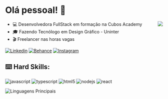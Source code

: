 # Olá pessoal! :vulcan_salute:

<img src="https://ouch-cdn2.icons8.com/YFz-whOp5v5BK4J3wTEMgxD5joiJsBJs71GR6ZCA54Y/rs:fit:368:368/czM6Ly9pY29uczgu/b3VjaC1wcm9kLmFz/c2V0cy9wbmcvNTQx/Lzc5OGM3OWRjLTM5/NjAtNDcwMC1iZmMy/LTY3NTY2YTE4NjU4/MC5wbmc.png" h="200px" align="right" >
  <p align="left">
    
- :computer: Desenvolvedora FullStack em formação na Cubos Academy
- :mortar_board: Fazendo Tecnólogo em Design Gráfico - Uninter
- :clapper: Freelancer nas horas vagas
  </p>

[![Linkedin](https://img.shields.io/badge/LinkedIn-0077B5?style=flat&logo=linkedin)](https://www.linkedin.com/in/sofya-aguiar-b027432a8?utm_source=share&utm_campaign=share_via&utm_content=profile&utm_medium=ios_app)
[![Behance](https://img.shields.io/badge/Behance-8A2BE2?style=flat&logo=behance&logoColor=white)](https://www.behance.net/sa448)
[![Instagram](https://img.shields.io/badge/Instagram-E4405F?style=flat&logo=instagram&logoColor=white)](https://www.instagram.com/designgrafico.sath?igsh=MXd2MTZmYnE2ZW83YQ%3D%3D&utm_source=qr)

## :keyboard: Hard Skills:

![javascript](https://img.shields.io/badge/JavaScript-323330?style=for-the-badge&logo=javascript&logoColor=F7DF1E)
![typescript](https://img.shields.io/badge/TypeScript-007ACC?style=for-the-badge&logo=typescript&logoColor=white)
![html5](https://img.shields.io/badge/HTML5-E34F26?style=for-the-badge&logo=html5&logoColor=white)
![nodejs](https://img.shields.io/badge/Node%20js-339933?style=for-the-badge&logo=nodedotjs&logoColor=white)
![react](https://img.shields.io/badge/React-20232A?style=for-the-badge&logo=react&logoColor=61DAFB)


![Linguagens Principais](https://github-readme-stats.vercel.app/api/top-langs/?username=t4sath&theme=tokyonight&hide_border=true&custom_title=Linguagens%20%Principais) 
